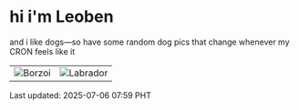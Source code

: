 # hi i'm Leoben

and i like dogs—so have some random dog pics that change whenever my CRON feels like it

|  |  |
|--------|----------|
| ![Borzoi](https://random-dog-vercel.vercel.app/api/random-borzoi?v=1751759966) | ![Labrador](https://random-dog-vercel.vercel.app/api/random-labrador?v=1751759966) |

Last updated: 2025-07-06 07:59 PHT
